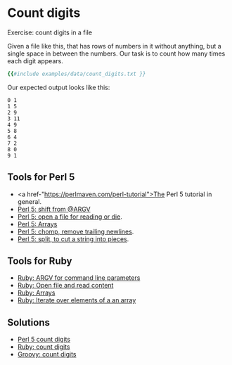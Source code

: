 # Count digits


Exercise: count digits in a file


Given a file like this, that has rows of numbers in it without anything, but a single space in between the numbers.
Our task is to count how many times each digit appears.

```ruby
{{#include examples/data/count_digits.txt }}
```

Our expected output looks like this:

```
0 1
1 5
2 9
3 11
4 9
5 8
6 4
7 2
8 0
9 1
```


## Tools for Perl 5
* <a href-"https://perlmaven.com/perl-tutorial">The Perl 5 tutorial</a> in general.</a>
* [Perl 5: shift from @ARGV](https://perlmaven.com/beginner-perl-maven-shift)
* [Perl 5: open a file for reading or die](https://perlmaven.com/beginner-perl-maven-open-or-die).
* [Perl 5: Arrays](https://perlmaven.com/perl-arrays)
* [Perl 5: chomp, remove trailing newlines](https://perlmaven.com/chomp).
* [Perl 5: split, to cut a string into pieces](https://perlmaven.com/perl-split).

## Tools for Ruby

* [Ruby: ARGV for command line parameters](/argv-the-command-line-arguments-in-ruby)
* [Ruby: Open file and read content](/open-file-and-read-content-in-ruby)
* [Ruby: Arrays](/ruby-arrays)
* [Ruby: Iterate over elements of a an array](/for-loop-in-ruby)

## Solutions

* [Perl 5 count digits](https://perlmaven.com/beginner-perl-maven-count-digits)
* [Ruby: count digits](/count-digits-using-ruby)
* [Groovy: count digits](/groovy-count-digits)
